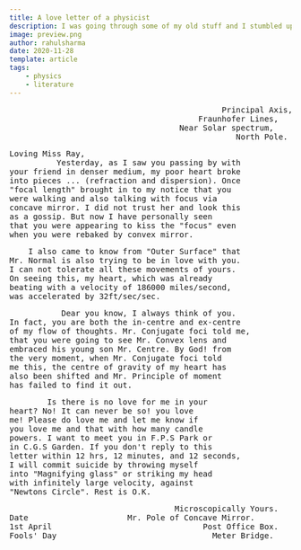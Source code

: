 ```yaml
---
title: A love letter of a physicist
description: I was going through some of my old stuff and I stumbled upon my grandpa's notebook. He was an engineer that loves physics. He was an avid reader and a poet. In the notebook, he had written many quotes from the great philosophers like Plato and Aristotle. I have also found an amazing letter.
image: preview.png
author: rahulsharma
date: 2020-11-28
template: article
tags:
    - physics
    - literature
---
```


<div class="center">
<div class="handwriting">
<pre>
                                             Principal Axis,
                                        Fraunhofer Lines,
                                    Near Solar spectrum,
                                                North Pole.
</pre>
<pre>
Loving Miss Ray,
          Yesterday, as I saw you passing by with
your friend in denser medium, my poor heart broke
into pieces ... (refraction and dispersion). Once
"focal length" brought in to my notice that you
were walking and also talking with focus via
concave mirror. I did not trust her and look this
as a gossip. But now I have personally seen
that you were appearing to kiss the "focus" even
when you were rebaked by convex mirror.
</pre>
<pre>
    I also came to know from "Outer Surface" that
Mr. Normal is also trying to be in love with you.
I can not tolerate all these movements of yours.
On seeing this, my heart, which was already
beating with a velocity of 186000 miles/second,
was accelerated by 32ft/sec/sec.
</pre>
<pre>
           Dear you know, I always think of you.
In fact, you are both the in-centre and ex-centre
of my flow of thoughts. Mr. Conjugate foci told me,
that you were going to see Mr. Convex lens and
embraced his young son Mr. Centre. By God! from 
the very moment, when Mr. Conjugate foci told 
me this, the centre of gravity of my heart has
also been shifted and Mr. Principle of moment
has failed to find it out.
</pre>
<pre>
        Is there is no love for me in your
heart? No! It can never be so! you love
me! Please do love me and let me know if
you love me and that with how many candle
powers. I want to meet you in F.P.S Park or
in C.G.S Garden. If you don't reply to this
letter within 12 hrs, 12 minutes, and 12 seconds,
I will commit suicide by throwing myself
into "Magnifying glass" or striking my head
with infinitely large velocity, against
"Newtons Circle". Rest is O.K.
</pre>
<pre>
                                   Microscopically Yours.
Date                     Mr. Pole of Concave Mirror.
1st April                                Post Office Box.
Fools' Day                                 Meter Bridge.
</pre>
</div>
</div>
